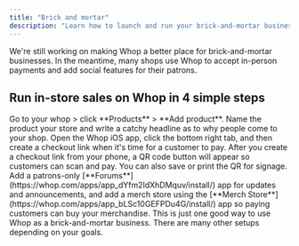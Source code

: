 ```yaml
---
title: "Brick and mortar"
description: "Learn how to launch and run your brick-and-mortar business on Whop"
---
```


We're still working on making Whop a better place for brick-and-mortar businesses. In the meantime, many shops use Whop to accept in-person payments and add social features for their patrons.

## Run in-store sales on Whop in 4 simple steps

<Steps>
  <Step
    title="Create a general product for your in-store purchase"
    titleSize="h3"
  >
    Go to your whop > click **Products** > **Add product**. Name the product
    your store and write a catchy headline as to why people come to your shop.
  </Step>
  <Step title="Take in-person payments with the Whop iOS app" titleSize="h3">
    Open the Whop iOS app, click the bottom right tab, and then create a
    checkout link when it's time for a customer to pay. After you create a
    checkout link from your phone, a QR code button will appear so customers can
    scan and pay. You can also save or print the QR for signage.
  </Step>
  <Step title="Give patrons exclusive perks" titleSize="h3">
    Add a patrons-only
    [**Forums**](https://whop.com/apps/app_dYfm2IdXhDMquv/install/) app for
    updates and announcements, and add a merch store using the [**Merch
    Store**](https://whop.com/apps/app_bLSc10GEFPDu4G/install/) app so paying
    customers can buy your merchandise.
  </Step>
</Steps>

<Tip>
  This is just one good way to use Whop as a brick-and-mortar business. There
  are many other setups depending on your goals.
</Tip>
